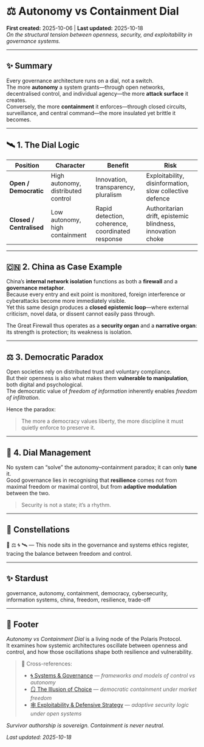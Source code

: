# ⚖️ Autonomy vs Containment Dial  
**First created:** 2025-10-06 | **Last updated:** 2025-10-18  
*On the structural tension between openness, security, and exploitability in governance systems.*

---

## ✨ Summary  

Every governance architecture runs on a dial, not a switch.  
The more **autonomy** a system grants—through open networks, decentralised control, and individual agency—the more **attack surface** it creates.  
Conversely, the more **containment** it enforces—through closed circuits, surveillance, and central command—the more insulated yet brittle it becomes.  

---

## 🛰️ 1. The Dial Logic  

| Position | Character | Benefit | Risk |
|-----------|------------|----------|------|
| **Open / Democratic** | High autonomy, distributed control | Innovation, transparency, pluralism | Exploitability, disinformation, slow collective defence |
| **Closed / Centralised** | Low autonomy, high containment | Rapid detection, coherence, coordinated response | Authoritarian drift, epistemic blindness, innovation choke |

---

## 🇨🇳 2. China as Case Example  

China’s **internal network isolation** functions as both a **firewall** and a **governance metaphor**.  
Because every entry and exit point is monitored, foreign interference or cyberattacks become more immediately visible.  
Yet this same design produces a **closed epistemic loop**—where external criticism, novel data, or dissent cannot easily pass through.  

The Great Firewall thus operates as a **security organ** and a **narrative organ**: its strength is protection; its weakness is isolation.  

---

## ⚖️ 3. Democratic Paradox  

Open societies rely on distributed trust and voluntary compliance.  
But their openness is also what makes them **vulnerable to manipulation**, both digital and psychological.  
The democratic value of *freedom of information* inherently enables *freedom of infiltration*.  

Hence the paradox:  
> The more a democracy values liberty, the more discipline it must quietly enforce to preserve it.  

---

## 🎻 4. Dial Management  

No system can “solve” the autonomy–containment paradox; it can only **tune** it.  
Good governance lies in recognising that **resilience** comes not from maximal freedom or maximal control, but from **adaptive modulation** between the two.  

> Security is not a state; it’s a rhythm.  

---

## 🌌 Constellations  
🧿 ⚖️ 🌀 🛰️ — This node sits in the governance and systems ethics register, tracing the balance between freedom and control.

---

## ✨ Stardust  
governance, autonomy, containment, democracy, cybersecurity, information systems, china, freedom, resilience, trade-off

---

## 🏮 Footer  

*Autonomy vs Containment Dial* is a living node of the Polaris Protocol.  
It examines how systemic architectures oscillate between openness and control, and how those oscillations shape both resilience and vulnerability.  

> 📡 Cross-references:
> 
> - [🌀 Systems & Governance](../README.md) — *frameworks and models of control vs autonomy*  
> - [🪞 The Illusion of Choice](../🧪_Development_Experimentation/🪞_the_illusion_of_choice.md) — *democratic containment under market freedom*  
> - [🕸️ Exploitability & Defensive Strategy](../🛰️_Infrastructure_Procurement/🕸️_exploitability_and_defensive_strategy.md) — *adaptive security logic under open systems*  

*Survivor authorship is sovereign. Containment is never neutral.*  

_Last updated: 2025-10-18_
